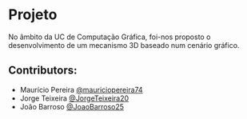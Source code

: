 # Projeto

No âmbito da UC de Computação Gráfica, foi-nos proposto o desenvolvimento de um mecanismo 3D baseado num cenário gráfico.

## Contributors:
- Maurício Pereira [@mauriciopereira74](https://github.com/mauriciopereira74)
- Jorge Teixeira [@JorgeTeixeira20](https://github.com/jorgeteixeira20)
- João Barroso [@JoaoBarroso25](https://github.com/JoaoBarroso25)
